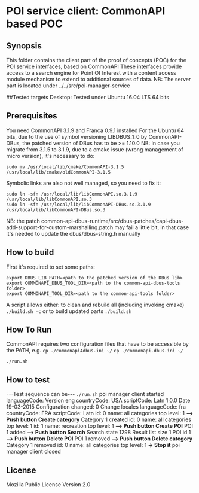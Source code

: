 # POI service client: CommonAPI based POC

## Synopsis
This folder contains the client part of the proof of concepts (POC) for the POI service interfaces, based on CommonAPI 
These interfaces provide access to a search engine for Point Of Interest with a content access module mechanism to extend to additional sources of data.
NB: The server part is located under ../../src/poi-manager-service

##Tested targets
Desktop: Tested under Ubuntu 16.04 LTS 64 bits

## Prerequisites
You need CommonAPI 3.1.9 and Franca 0.9.1 installed 
For the Ubuntu 64 bits, due to the use of symbol versioning LIBDBUS_1_0 by CommonAPI-DBus, the patched version of DBus has to be >= 1.10.0
NB: In case you migrate from 3.1.5 to 3.1.9, due to a cmake issue (wrong management of micro version), it's necessary to do:
```
sudo mv /usr/local/lib/cmake/CommonAPI-3.1.5 /usr/local/lib/cmake/oldCommonAPI-3.1.5 
``` 
Symbolic links are also not well managed, so you need to fix it:
```
sudo ln -sfn /usr/local/lib/libCommonAPI.so.3.1.9 /usr/local/lib/libCommonAPI.so.3
sudo ln -sfn /usr/local/lib/libCommonAPI-DBus.so.3.1.9 /usr/local/lib/libCommonAPI-DBus.so.3
```
NB: the patch common-api-dbus-runtime/src/dbus-patches/capi-dbus-add-support-for-custom-marshalling.patch may fail a little bit, in that case it's needed to update the dbus/dbus-string.h manually

## How to build
First it's required to set some paths:
```
export DBUS_LIB_PATH=<path to the patched version of the DBus lib>
export COMMONAPI_DBUS_TOOL_DIR=<path to the common-api-dbus-tools folder>
export COMMONAPI_TOOL_DIR=<path to the common-api-tools folder> 
```
A script allows either:
to clean and rebuild all (including invoking cmake) 
```./build.sh -c```
or to build updated parts
```./build.sh```


## How To Run
CommonAPI requires two configuration files that have to be accessible by the PATH, e.g. 
```cp ./commonapi4dbus.ini ~/```
```cp ./commonapi-dbus.ini ~/```

```./run.sh```

## How to test 

---Test sequence can be---
```./run.sh```
poi manager client started
languageCode: Version eng countryCode: USA scriptCode: Latn 
1.0.0
Date 19-03-2015
Configuration changed:  0
Change locales
languageCode: fra countryCode: FRA scriptCode: Latn 
id: 0 name: all categories top level: 1
**--> Push button Create category**
Category 1 created
id: 0 name: all categories top level: 1
id: 1 name: recreation top level: 1
**--> Push button Create POI**
POI 1 added
**--> Push button Search**
Search state 1298
Result list size 1
POI id 1
**--> Push button Delete POI**
POI 1 removed
**--> Push button Delete category**
Category 1 removed
id: 0 name: all categories top level: 1
**-> Stop it**
poi manager client closed

## License

Mozilla Public License Version 2.0


